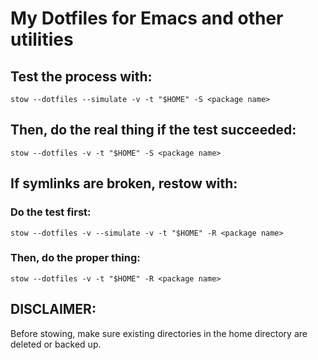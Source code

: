 # My Dotfiles for Emacs and other utilities

## Test the process with:

`stow --dotfiles --simulate -v -t "$HOME" -S <package name>`

## Then, do the real thing if the test succeeded:

`stow --dotfiles -v -t "$HOME" -S <package name>`

## If symlinks are broken, restow with:

### Do the test first:

`stow --dotfiles -v --simulate -v -t "$HOME" -R <package name>`

### Then, do the proper thing:

`stow --dotfiles -v -t "$HOME" -R <package name>`

## DISCLAIMER:

Before stowing, make sure existing directories in the home directory are deleted or backed up.
